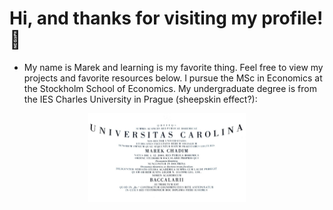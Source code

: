 # Hi, and thanks for visiting my profile! 👋
- My name is Marek and learning is my favorite thing. Feel free to view my projects and favorite resources below. I pursue the MSc in Economics at the Stockholm School of Economics. My undergraduate degree is from the IES Charles University in Prague (sheepskin effect?):
<p align="center">
<img src="Bc.jpg" alt="Charles University" height="50%" width="50%">
</p>



 

 






